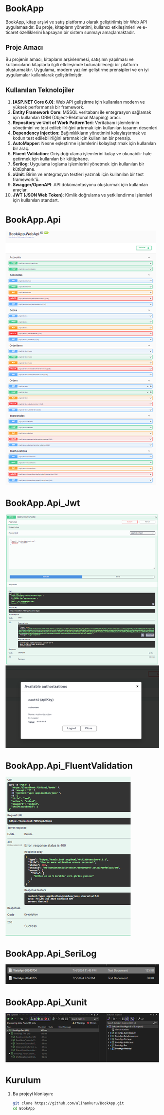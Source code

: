 # BookApp

BookApp, kitap arşivi ve satış platformu olarak geliştirilmiş bir Web API uygulamasıdır. Bu proje, kitapların yönetimi, kullanıcı etkileşimleri ve e-ticaret özelliklerini kapsayan bir sistem sunmayı amaçlamaktadır.

## Proje Amacı

Bu projenin amacı, kitapların arşivlenmesi, satışının yapılması ve kullanıcıların kitaplarla ilgili etkileşimde bulunabileceği bir platform oluşturmaktır. Uygulama, modern yazılım geliştirme prensipleri ve en iyi uygulamalar kullanılarak geliştirilmiştir.

## Kullanılan Teknolojiler

1. **[ASP.NET Core 6.0]**: Web API geliştirme için kullanılan modern ve yüksek performanslı bir framework.
2. **Entity Framework Core**: MSSQL veritabanı ile entegrasyon sağlamak için kullanılan ORM (Object-Relational Mapping) aracı.
3. **Repository ve Unit of Work Pattern'leri**: Veritabanı işlemlerinin yönetimini ve test edilebilirliğini artırmak için kullanılan tasarım desenleri.
4. **Dependency Injection**: Bağımlılıkların yönetimini kolaylaştırmak ve kodun test edilebilirliğini artırmak için kullanılan bir prensip.
5. **AutoMapper**: Nesne eşleştirme işlemlerini kolaylaştırmak için kullanılan bir araç.
6. **Fluent Validation**: Giriş doğrulama işlemlerini kolay ve okunabilir hale getirmek için kullanılan bir kütüphane.
7. **Serilog**: Uygulama loglama işlemlerini yönetmek için kullanılan bir kütüphane.
8. **xUnit**: Birim ve entegrasyon testleri yazmak için kullanılan bir test framework'ü.
9. **Swagger/OpenAPI**: API dokümantasyonu oluşturmak için kullanılan araçlar.
10. **JWT (JSON Web Token)**: Kimlik doğrulama ve yetkilendirme işlemleri için kullanılan standart.

# BookApp.Api

![BookApp.Api](https://github.com/alihankuru/BookApp/blob/master/BookApp.WebApi/Images/a1.png)

# BookApp.Api_Jwt
![BookApp.Api_Jwt](https://github.com/alihankuru/BookApp/blob/master/BookApp.WebApi/Images/a2.png)
![BookApp.Api_Jwt](https://github.com/alihankuru/BookApp/blob/master/BookApp.WebApi/Images/a3.png)

# BookApp.Api_FluentValidation
![BookApp.Api_FluentValidation](https://github.com/alihankuru/BookApp/blob/master/BookApp.WebApi/Images/a4.png)

# BookApp.Api_SeriLog
![BookApp.Api_SeriLog](https://github.com/alihankuru/BookApp/blob/master/BookApp.WebApi/Images/a5.png)

# BookApp.Api_Xunit
![BookApp.Api_Xunit](https://github.com/alihankuru/BookApp/blob/master/BookApp.WebApi/Images/a6.png)

# Kurulum

1. Bu projeyi klonlayın:
   ```bash
   git clone https://github.com/alihankuru/BookApp.git
   cd BookApp
